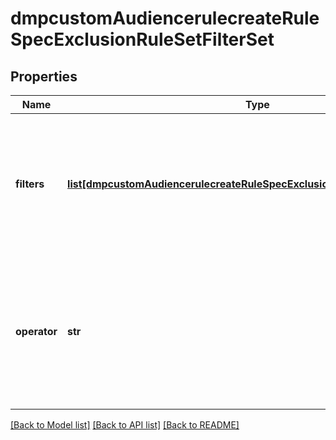 # dmpcustomAudiencerulecreateRuleSpecExclusionRuleSetFilterSet

## Properties
Name | Type | Description | Notes
------------ | ------------- | ------------- | -------------
**filters** | [**list[dmpcustomAudiencerulecreateRuleSpecExclusionRuleSetFilterSetFilters]**](dmpcustomAudiencerulecreateRuleSpecExclusionRuleSetFilterSetFilters.md) | Required when exclusion_rule_set is passed. An array of filters on previous audience actions and optionally also on URL keywords or parameters. Max size: 1. | [required] 
**operator** | **str** | Required when exclusion_rule_set is passed. Operator between filters in the filters object array. Enum value: OR. Within each exclusion rule, you can only specify one object in filters. | [required] 

[[Back to Model list]](../README.md#documentation-for-models) [[Back to API list]](../README.md#documentation-for-api-endpoints) [[Back to README]](../README.md)

